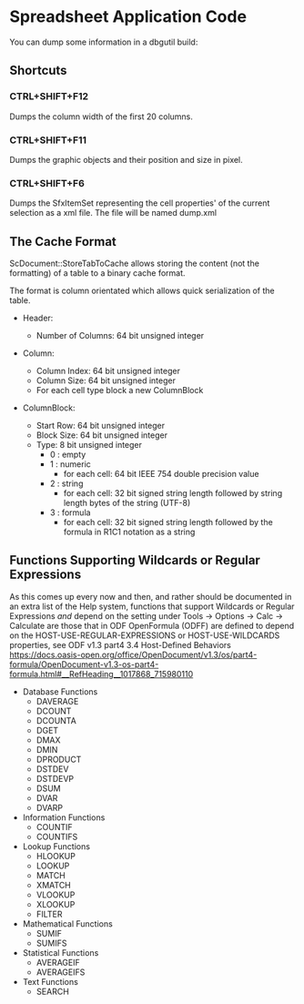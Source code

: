 # Spreadsheet Application Code

You can dump some information in a dbgutil build:

## Shortcuts

### CTRL+SHIFT+F12

Dumps the column width of the first 20 columns.

### CTRL+SHIFT+F11

Dumps the graphic objects and their position and size in pixel.

### CTRL+SHIFT+F6

Dumps the SfxItemSet representing the cell properties' of the
current selection as a xml file. The file will be named dump.xml

## The Cache Format

ScDocument::StoreTabToCache allows storing the content (not the formatting)
of a table to a binary cache format.

The format is column orientated which allows quick serialization of the table.

* Header:
    * Number of Columns: 64 bit unsigned integer

* Column:
    * Column Index: 64 bit unsigned integer
    * Column Size: 64 bit unsigned integer
    * For each cell type block a new ColumnBlock

* ColumnBlock:
    * Start Row: 64 bit unsigned integer
    * Block Size: 64 bit unsigned integer
    * Type: 8 bit unsigned integer
        - 0 : empty
        - 1 : numeric
            * for each cell: 64 bit IEEE 754 double precision value
        - 2 : string
            * for each cell: 32 bit signed string length followed by string length bytes of the string (UTF-8)
        - 3 : formula
            * for each cell: 32 bit signed string length followed by the formula in R1C1 notation as a string

## Functions Supporting Wildcards or Regular Expressions

As this comes up every now and then, and rather should be documented in an
extra list of the Help system, functions that support Wildcards or Regular
Expressions *and* depend on the setting under
Tools -> Options -> Calc -> Calculate are those that in ODF OpenFormula (ODFF)
are defined to depend on the HOST-USE-REGULAR-EXPRESSIONS or HOST-USE-WILDCARDS
properties, see ODF v1.3 part4 3.4 Host-Defined Behaviors
https://docs.oasis-open.org/office/OpenDocument/v1.3/os/part4-formula/OpenDocument-v1.3-os-part4-formula.html#__RefHeading__1017868_715980110

* Database Functions
  * DAVERAGE
  * DCOUNT
  * DCOUNTA
  * DGET
  * DMAX
  * DMIN
  * DPRODUCT
  * DSTDEV
  * DSTDEVP
  * DSUM
  * DVAR
  * DVARP
* Information Functions
  * COUNTIF
  * COUNTIFS
* Lookup Functions
  * HLOOKUP
  * LOOKUP
  * MATCH
  * XMATCH
  * VLOOKUP
  * XLOOKUP
  * FILTER
* Mathematical Functions
  * SUMIF
  * SUMIFS
* Statistical Functions
  * AVERAGEIF
  * AVERAGEIFS
* Text Functions
  * SEARCH


